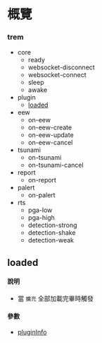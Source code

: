 # 概覽
### trem
- core
  - ready
  - websocket-disconnect
  - websocket-connect
  - sleep
  - awake
- plugin
  - [loaded](#loaded)
- eew
  - on-eew
  - on-eew-create
  - on-eew-update
  - on-eew-cancel
- tsunami
  - on-tsunami
  - on-tsunami-cancel
- report
  - on-report
- palert
  - on-palert
- rts
  - pga-low
  - pga-high
  - detection-strong
  - detection-shake
  - detection-weak
 

## loaded
#### 說明
- 當 `擴充` 全部加載完畢時觸發
#### 參數
- [pluginInfo](#pluginInfo)
